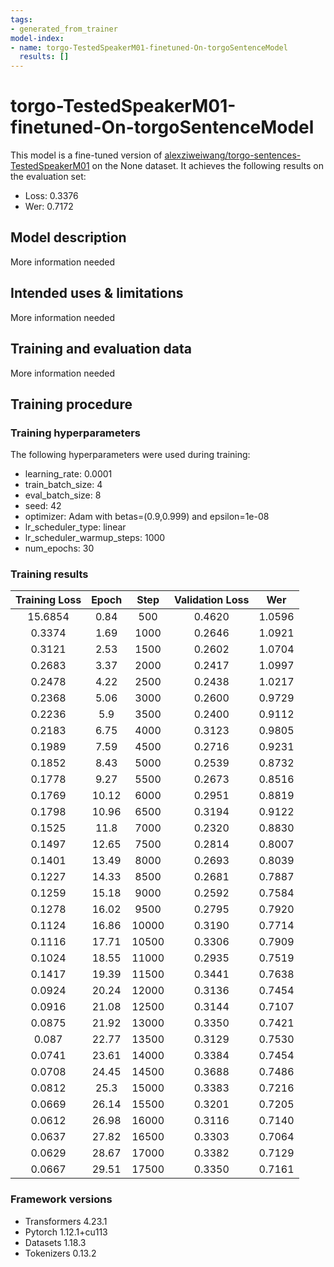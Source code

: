 ```yaml
---
tags:
- generated_from_trainer
model-index:
- name: torgo-TestedSpeakerM01-finetuned-On-torgoSentenceModel
  results: []
---
```


<!-- This model card has been generated automatically according to the information the Trainer had access to. You
should probably proofread and complete it, then remove this comment. -->

# torgo-TestedSpeakerM01-finetuned-On-torgoSentenceModel

This model is a fine-tuned version of [alexziweiwang/torgo-sentences-TestedSpeakerM01](https://huggingface.co/alexziweiwang/torgo-sentences-TestedSpeakerM01) on the None dataset.
It achieves the following results on the evaluation set:
- Loss: 0.3376
- Wer: 0.7172

## Model description

More information needed

## Intended uses & limitations

More information needed

## Training and evaluation data

More information needed

## Training procedure

### Training hyperparameters

The following hyperparameters were used during training:
- learning_rate: 0.0001
- train_batch_size: 4
- eval_batch_size: 8
- seed: 42
- optimizer: Adam with betas=(0.9,0.999) and epsilon=1e-08
- lr_scheduler_type: linear
- lr_scheduler_warmup_steps: 1000
- num_epochs: 30

### Training results

| Training Loss | Epoch | Step  | Validation Loss | Wer    |
|:-------------:|:-----:|:-----:|:---------------:|:------:|
| 15.6854       | 0.84  | 500   | 0.4620          | 1.0596 |
| 0.3374        | 1.69  | 1000  | 0.2646          | 1.0921 |
| 0.3121        | 2.53  | 1500  | 0.2602          | 1.0704 |
| 0.2683        | 3.37  | 2000  | 0.2417          | 1.0997 |
| 0.2478        | 4.22  | 2500  | 0.2438          | 1.0217 |
| 0.2368        | 5.06  | 3000  | 0.2600          | 0.9729 |
| 0.2236        | 5.9   | 3500  | 0.2400          | 0.9112 |
| 0.2183        | 6.75  | 4000  | 0.3123          | 0.9805 |
| 0.1989        | 7.59  | 4500  | 0.2716          | 0.9231 |
| 0.1852        | 8.43  | 5000  | 0.2539          | 0.8732 |
| 0.1778        | 9.27  | 5500  | 0.2673          | 0.8516 |
| 0.1769        | 10.12 | 6000  | 0.2951          | 0.8819 |
| 0.1798        | 10.96 | 6500  | 0.3194          | 0.9122 |
| 0.1525        | 11.8  | 7000  | 0.2320          | 0.8830 |
| 0.1497        | 12.65 | 7500  | 0.2814          | 0.8007 |
| 0.1401        | 13.49 | 8000  | 0.2693          | 0.8039 |
| 0.1227        | 14.33 | 8500  | 0.2681          | 0.7887 |
| 0.1259        | 15.18 | 9000  | 0.2592          | 0.7584 |
| 0.1278        | 16.02 | 9500  | 0.2795          | 0.7920 |
| 0.1124        | 16.86 | 10000 | 0.3190          | 0.7714 |
| 0.1116        | 17.71 | 10500 | 0.3306          | 0.7909 |
| 0.1024        | 18.55 | 11000 | 0.2935          | 0.7519 |
| 0.1417        | 19.39 | 11500 | 0.3441          | 0.7638 |
| 0.0924        | 20.24 | 12000 | 0.3136          | 0.7454 |
| 0.0916        | 21.08 | 12500 | 0.3144          | 0.7107 |
| 0.0875        | 21.92 | 13000 | 0.3350          | 0.7421 |
| 0.087         | 22.77 | 13500 | 0.3129          | 0.7530 |
| 0.0741        | 23.61 | 14000 | 0.3384          | 0.7454 |
| 0.0708        | 24.45 | 14500 | 0.3688          | 0.7486 |
| 0.0812        | 25.3  | 15000 | 0.3383          | 0.7216 |
| 0.0669        | 26.14 | 15500 | 0.3201          | 0.7205 |
| 0.0612        | 26.98 | 16000 | 0.3116          | 0.7140 |
| 0.0637        | 27.82 | 16500 | 0.3303          | 0.7064 |
| 0.0629        | 28.67 | 17000 | 0.3382          | 0.7129 |
| 0.0667        | 29.51 | 17500 | 0.3350          | 0.7161 |


### Framework versions

- Transformers 4.23.1
- Pytorch 1.12.1+cu113
- Datasets 1.18.3
- Tokenizers 0.13.2
